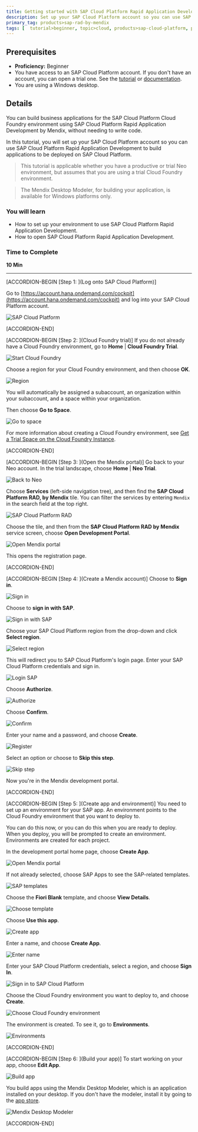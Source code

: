 ```yaml
---
title: Getting started with SAP Cloud Platform Rapid Application Development by Mendix
description: Set up your SAP Cloud Platform account so you can use SAP Cloud Platform Rapid Application Development by Mendix to build applications to be deployed on SAP Cloud Platform.
primary_tag: products>sap-rad-by-mendix
tags: [  tutorial>beginner, topic>cloud, products>sap-cloud-platform, products>sap-rad-by-mendix  ]
---
```

## Prerequisites  
- **Proficiency:** Beginner
- You have access to an SAP Cloud Platform account. If you don't have an account, you can open a trial one. See the [tutorial](https://developers.sap.com/tutorials/hcp-create-trial-account.html) or [documentation](https://help.sap.com/viewer/65de2977205c403bbc107264b8eccf4b/Cloud/en-US/65d74d39cb3a4bf8910cd36ec54d2b99.html).
- You are using a Windows desktop.

## Details  
You can build business applications for the SAP Cloud Platform Cloud Foundry environment using SAP Cloud Platform Rapid Application Development by Mendix, without needing to write code.

In this tutorial, you will set up your SAP Cloud Platform account so you can use SAP Cloud Platform Rapid Application Development to build applications to be deployed on SAP Cloud Platform.

>This tutorial is applicable whether you have a productive or trial Neo environment, but assumes that you are using a trial Cloud Foundry environment.

> The Mendix Desktop Modeler, for building your application, is available for Windows platforms only.

### You will learn  
- How to set up your environment to use SAP Cloud Platform Rapid Application Development.
- How to open SAP Cloud Platform Rapid Application Development.

### Time to Complete
**10 Min**

---

[ACCORDION-BEGIN [Step 1: ](Log onto SAP Cloud Platform)]

Go to [https://account.hana.ondemand.com/cockpit](https://account.hana.ondemand.com/cockpit) and log into your SAP Cloud Platform account.

![SAP Cloud Platform](mendix-onboarding1.png)



[ACCORDION-END]


[ACCORDION-BEGIN [Step 2: ](Cloud Foundry trial)]
If you do not already have a Cloud Foundry environment, go to **Home** | **Cloud Foundry Trial**.

![Start Cloud Foundry](mendix-onboarding2.png)

Choose a region for your Cloud Foundry environment, and then choose **OK**.

![Region](mendix-onboarding3.png)

You will automatically be assigned a subaccount, an organization within your subaccount, and a space within your organization.

Then choose **Go to Space**.

![Go to space](mendix-onboarding4.png)

For more information about creating a Cloud Foundry environment, see [Get a Trial Space on the Cloud Foundry Instance](https://help.sap.com/viewer/65de2977205c403bbc107264b8eccf4b/Cloud/en-US/76e79d62fa0149d5aa7b0698c9a33687.html).


[ACCORDION-END]


[ACCORDION-BEGIN [Step 3: ](Open the Mendix portal)]
Go back to your Neo account. In the trial landscape, choose **Home** | **Neo Trial**.

![Back to Neo](mendix-onboarding5.png)

Choose **Services** (left-side navigation tree), and then find the **SAP Cloud Platform RAD, by Mendix** tile. You can filter the services by entering `Mendix` in the search field at the top right.

![SAP Cloud Platform RAD](mendix-onboarding6a.png)

Choose the tile, and then from the **SAP Cloud Platform RAD by Mendix** service screen, choose **Open Development Portal**.

![Open Mendix portal](mendix-onboarding6b.png)

This opens the registration page.


[ACCORDION-END]



[ACCORDION-BEGIN [Step 4: ](Create a Mendix account)]
Choose to **Sign in**.

![Sign in](mendixSignin.png)

Choose to **sign in with SAP**.

![Sign in with SAP](mendixSigninWithSAP.png)

Choose your SAP Cloud Platform region from the drop-down and click **Select region**.

![Select region](mendixSelectRegion.png)

This will redirect you to SAP Cloud Platform's login page. Enter your SAP Cloud Platform credentials and sign in.

![Login SAP](mendixLoginSAP.png)

Choose **Authorize**.

![Authorize](mendixSAPAuthorize.png)

Choose **Confirm**.

![Confirm](mendixConfirm.png)

Enter your name and a password, and choose **Create**.

![Register](mendixCreateUser.png)

Select an option or choose to **Skip this step**.

![Skip step](mendixSkipStep.png)

Now you're in the Mendix development portal.


[ACCORDION-END]

[ACCORDION-BEGIN [Step 5: ](Create app and environment)]
You need to set up an environment for your SAP app. An environment points to the Cloud Foundry environment that you want to deploy to.

You can do this now, or you can do this when you are ready to deploy. When you deploy, you will be prompted to create an environment. Environments are created for each project.

In the development portal home page, choose **Create App**.

![Open Mendix portal](mendix-onboarding7.png)

If not already selected, choose SAP Apps to see the SAP-related templates.

![SAP templates](mendixSAPApps.png)

Choose the **Fiori Blank** template, and choose **View Details**.

![Choose template](mendixFioriBlankApp.png)

Choose **Use this app**.

![Create app](mendixUseThisApp.png)

Enter a name, and choose **Create App**.

![Enter name](mendix-onboarding10.png)

Enter your SAP Cloud Platform credentials, select a region, and choose **Sign In**.

![Sign in to SAP Cloud Platform](mendix-onboarding11.png)

Choose the Cloud Foundry environment you want to deploy to, and choose **Create**.

![Choose Cloud Foundry environment](mendix-onboarding12.png)

The environment is created. To see it, go to **Environments**.

![Environments](mendix-onboarding13b.png)



[ACCORDION-END]

[ACCORDION-BEGIN [Step 6: ](Build your app)]
To start working on your app, choose **Edit App**.

![Build app](mendix-onboarding14.png)

You build apps using the Mendix Desktop Modeler, which is an application installed on your desktop. If you don't have the modeler, install it by going to the [app store](https://appstore.home.mendix.com/link/modeler/).

![Mendix Desktop Modeler](mendixModeler.png)



[ACCORDION-END]

